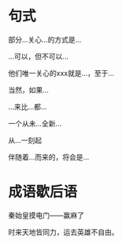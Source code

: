 # 句式
部分...关心...的方式是...

...可以，但不可以...

他们唯一关心的xxx就是...，至于...

当然，如果...

...来比...都...

一个从未...全新...

从...一刻起

伴随着...而来的，将会是...

# 成语歇后语

秦始皇摸电门——赢麻了

时来天地皆同力，运去英雄不自由。
